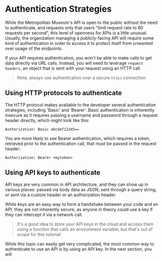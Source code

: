# Authentication Strategies

While the Metropolitan Museum's API is open to the public without the need to authenticate, and requests only that users "limit request rate to 80 requests per second", this level of openness for APIs is a little unusual. Usually, the organization managing a publicly-facing API will require some kind of authentication in order to access it to protect itself from unwanted over usage of the endpoints.

If your API requires authentication, you won't be able to make calls to get data directly via URL calls. Instead, you will need to leverage `request headers`, an object that is sent with your request using an HTTP call.

> Note, always use authentication over a secure `https` connection

## Using HTTP protocols to authenticate

The HTTP protocol makes available to the developer several authentication strategies, including 'Basic' and 'Bearer'. Basic authentication is inherently insecure as it requires passing a username and password through a request header directly, which might look like this:

`Authorization: Basic abcdef12345==`

 You are more likely to see Bearer authentication, which requires a token, retrieved prior to the authentication call, that must be passed in the request header:

 `Authorization: Bearer <mytoken>`

## Using API keys to authenticate

API keys are very common in API architecture, and they can show up in various places: passed via body data as JSON, sent through a query string, or sent via a custom header or an authorization header.

While keys are an easy way to form a handshake between your code and an API, they are not inherently secure, as anyone in theory could use a key if they can intercept it via a network call. 

> It's a good idea to store your API keys in the cloud and access them using a function that calls an environment variable, but that's out of scope for this tutorial!

While this topic can easily get very complicated, the most common way to authenticate to use an API is by using an API key. In the next section, you will  